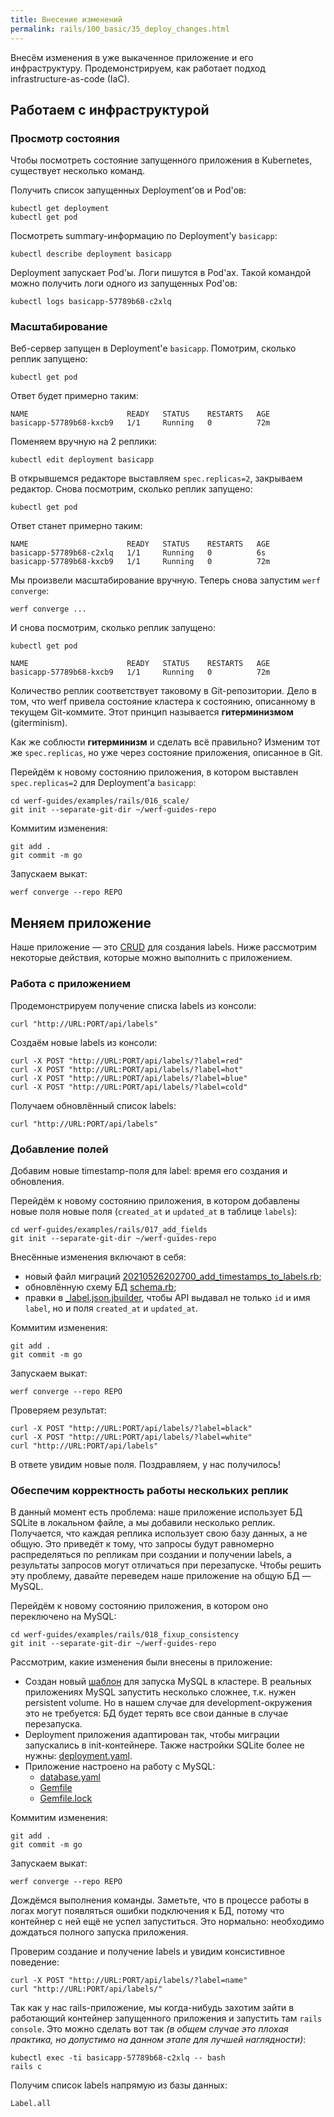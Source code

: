 ```yaml
---
title: Внесение изменений
permalink: rails/100_basic/35_deploy_changes.html
---
```

Внесём изменения в уже выкаченное приложение и его инфраструктуру. Продемонстрируем, как работает подход infrastructure-as-code (IaC).

## Работаем с инфраструктурой
### Просмотр состояния

Чтобы посмотреть состояние запущенного приложения в Kubernetes, существует несколько команд.

Получить список запущенных Deployment'ов и Pod'ов:
```shell
kubectl get deployment
kubectl get pod
```

Посмотреть summary-информацию по Deployment'у `basicapp`:
```shell
kubectl describe deployment basicapp
```

Deployment запускает Pod'ы. Логи пишутся в Pod'ах. Такой командой можно получить логи одного из запущенных Pod'ов:
```shell
kubectl logs basicapp-57789b68-c2xlq
```

### Масштабирование

Веб-сервер запущен в Deployment'е `basicapp`. Помотрим, сколько реплик запущено:

```shell
kubectl get pod
```

Ответ будет примерно таким:
```shell
NAME                      READY   STATUS    RESTARTS   AGE
basicapp-57789b68-kxcb9   1/1     Running   0          72m
```

Поменяем вручную на 2 реплики:
```shell
kubectl edit deployment basicapp
```

В открывшемся редакторе выставляем `spec.replicas=2`, закрываем редактор.
Снова посмотрим, сколько реплик запущено:
```shell
kubectl get pod
```

Ответ станет примерно таким:
```shell
NAME                      READY   STATUS    RESTARTS   AGE
basicapp-57789b68-c2xlq   1/1     Running   0          6s
basicapp-57789b68-kxcb9   1/1     Running   0          72m
```

Мы произвели масштабирование вручную. Теперь снова запустим `werf converge`:
```shell
werf converge ...
```

И снова посмотрим, сколько реплик запущено:
```shell
kubectl get pod
```
```shell
NAME                      READY   STATUS    RESTARTS   AGE
basicapp-57789b68-kxcb9   1/1     Running   0          72m
```

Количество реплик соответствует таковому в Git-репозитории. Дело в том, что werf привела состояние кластера к состоянию, описанному в текущем Git-коммите. Этот принцип называется **гитерминизмом** (giterminism).

Как же соблюсти **гитерминизм** и сделать всё правильно? Изменим тот же `spec.replicas`, но уже через состояние приложения, описанное в Git. 

Перейдём к новому состоянию приложения, в котором выставлен `spec.replicas=2` для Deployment'а `basicapp`:
```shell
cd werf-guides/examples/rails/016_scale/
git init --separate-git-dir ~/werf-guides-repo
```

Коммитим изменения:
```shell
git add .
git commit -m go
```

Запускаем выкат:
```shell
werf converge --repo REPO
```

## Меняем приложение

Наше приложение ­— это [CRUD](https://ru.wikipedia.org/wiki/CRUD) для создания labels. Ниже рассмотрим некоторые действия, которые можно выполнить с приложением.

### Работа с приложением

Продемонстрируем получение списка labels из консоли:
```shell
curl "http://URL:PORT/api/labels"
```

Создаём новые labels из консоли:
```shell
curl -X POST "http://URL:PORT/api/labels/?label=red"
curl -X POST "http://URL:PORT/api/labels/?label=hot"
curl -X POST "http://URL:PORT/api/labels/?label=blue"
curl -X POST "http://URL:PORT/api/labels/?label=cold"
```

Получаем обновлённый список labels:
```shell
curl "http://URL:PORT/api/labels"
```

### Добавление полей

Добавим новые timestamp-поля для label: время его создания и обновления.

Перейдём к новому состоянию приложения, в котором добавлены новые поля новые поля (`created_at` и `updated_at` в таблице `labels`):
```shell
cd werf-guides/examples/rails/017_add_fields
git init --separate-git-dir ~/werf-guides-repo
```

Внесённые изменения включают в себя:
  - новый файл миграций [20210526202700_add_timestamps_to_labels.rb](https://github.com/werf/werf-guides/tree/master/examples/rails/017_add_fields/db/migrate/20210526202700_add_timestamps_to_labels.rb);
  - обновлённую схему БД [schema.rb](https://github.com/werf/werf-guides/tree/master/examples/rails/017_add_fields/db/schema.rb);
  - правки в [_label.json.jbuilder](https://github.com/werf/werf-guides/tree/master/examples/rails/017_add_fields/app/views/api/labels/_label.json.jbuilder), чтобы API выдавал не только `id` и имя `label`, но и поля `created_at` и `updated_at`.

Коммитим изменения:
```shell
git add .
git commit -m go
```

Запускаем выкат:
```shell
werf converge --repo REPO
```

Проверяем результат:
```shell
curl -X POST "http://URL:PORT/api/labels/?label=black"
curl -X POST "http://URL:PORT/api/labels/?label=white"
curl "http://URL:PORT/api/labels"
```

В ответе увидим новые поля. Поздравляем, у нас получилось!

### Обеспечим корректность работы нескольких реплик

В данный момент есть проблема: наше приложение использует БД SQLite в локальном файле, а мы добавили несколько реплик. Получается, что каждая реплика использует свою базу данных, а не общую. Это приведёт к тому, что запросы будут равномерно распределяться по репликам при создании и получении labels, а результаты запросов могут отличаться при перезапуске. Чтобы решить эту проблему, давайте переведем наше приложение на общую БД — MySQL.

Перейдём к новому состоянию приложения, в котором оно переключено на MySQL:

```shell
cd werf-guides/examples/rails/018_fixup_consistency
git init --separate-git-dir ~/werf-guides-repo
```

Рассмотрим, какие изменения были внесены в приложение:
 - Создан новый [шаблон](https://github.com/werf/werf-guides/tree/master/examples/rails/016_deploy_app_changes/.helm/templates/database.yml) для запуска MySQL в кластере. В реальных приложениях MySQL запустить несколько сложнее, т.к. нужен persistent volume. Но в нашем случае для development-окружения это не требуется: БД будет терять все свои данные в случае перезапуска.
 - Deployment приложения адаптирован так, чтобы миграции запускались в init-контейнере. Также настройки SQLite более не нужны: [deployment.yaml](https://github.com/werf/werf-guides/tree/master/examples/rails/016_deploy_app_changes/.helm/templates/deployment.yaml).
 - Приложение настроено на работу с MySQL:
    - [database.yaml](https://github.com/werf/werf-guides/tree/master/examples/rails/016_deploy_app_changes/config/database.yml)
    - [Gemfile](https://github.com/werf/werf-guides/tree/master/examples/rails/016_deploy_app_changes/Gemfile)
    - [Gemfile.lock](https://github.com/werf/werf-guides/tree/master/examples/rails/016_deploy_app_changes/Gemfile.lock)

Коммитим изменения:
```shell
git add .
git commit -m go
```

Запускаем выкат:
```shell
werf converge --repo REPO
```

Дождёмся выполнения команды. Заметьте, что в процессе работы в логах могут появляться ошибки подключения к БД, потому что контейнер с ней ещё не успел запуститься. Это нормально: необходимо дождаться полного запуска приложения.

Проверим создание и получение labels и увидим консистивное поведение:
```shell
curl -X POST "http://URL:PORT/api/labels/?label=name"
curl "http://URL:PORT/api/labels/" 
```

Так как у нас rails-приложение, мы когда-нибудь захотим зайти в работающий контейнер запущенного приложения и запустить там `rails console`. Это можно сделать вот так _(в общем случае это плохая практика, но допустимо на данном этапе для лучшей наглядности)_:
```shell
kubectl exec -ti basicapp-57789b68-c2xlq -- bash
rails c
```

Получим список labels напрямую из базы данных:
```shell
Label.all
```
